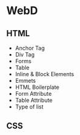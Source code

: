 # WebD  

## HTML
- Anchor Tag
- Div Tag
- Forms
- Table
- Inline & Block Elements
- Emmets
- HTML Boilerplate
- Form Attribute
- Table Attribute
- Type of list


## CSS

